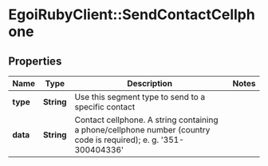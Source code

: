 # EgoiRubyClient::SendContactCellphone

## Properties
Name | Type | Description | Notes
------------ | ------------- | ------------- | -------------
**type** | **String** | Use this segment type to send to a specific contact | 
**data** | **String** | Contact cellphone.  A string containing a phone/cellphone number (country code is required);                         e. g. &#39;351-300404336&#39; | 


